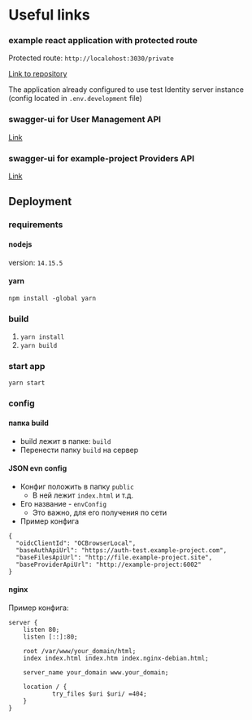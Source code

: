# Useful links

### example react application with protected route

Protected route: `http://localohost:3030/private`

[Link to repository](https://bitbucket.org/example-project/example-project_identity/src/dev/src/examples/react-example/)

The application already configured to use test Identity server instance (config located in `.env.development` file)

### swagger-ui for User Management API

[Link](https://auth-test.example-project.com/swagger)

### swagger-ui for example-project Providers API

[Link](http://example-project:6002/swagger/index.html)

## Deployment
### requirements
#### nodejs
version: `14.15.5`

#### yarn
`npm install -global yarn`

### build
1. `yarn install`
2. `yarn build`

### start app
`yarn start`

### config
#### папка build
- build лежит в папке: `build`
- Перенести папку `build` на сервер

#### JSON evn config
- Конфиг положить в папку `public`
    - В ней лежит `index.html` и т.д.
- Его название - `envConfig`
    - Это важно, для его получения по сети
- Пример конфига
```
{
  "oidcClientId": "OCBrowserLocal",
  "baseAuthApiUrl": "https://auth-test.example-project.com",
  "baseFilesApiUrl": "http://file.example-project.site",
  "baseProviderApiUrl": "http://example-project:6002"
}
```

#### nginx
Пример конфига:
```
server {
    listen 80;
    listen [::]:80;

    root /var/www/your_domain/html;
    index index.html index.htm index.nginx-debian.html;
    
    server_name your_domain www.your_domain;
    
    location / {
            try_files $uri $uri/ =404;
    }
}
```
